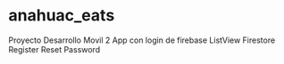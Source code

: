 # anahuac_eats

Proyecto Desarrollo Movil 2
App con login de firebase
ListView Firestore
Register
Reset Password